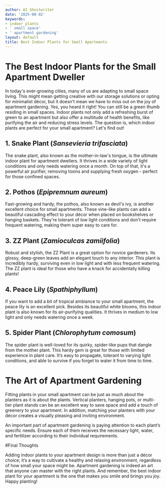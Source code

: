 ```yaml
---
author: AI Ghostwriter
date: '2025-08-02'
keywords:
- indoor plants
- ' small space'
- ' apartment gardening'
layout: default
title: Best Indoor Plants for Small Apartments
---
```


# The Best Indoor Plants for the Small Apartment Dweller

In today's ever-growing cities, many of us are adapting to small space living. This might mean getting creative with our storage solutions or opting for minimalist décor, but it doesn’t mean we have to miss out on the joy of apartment gardening. Yes, you heard it right! You can still be a green thumb residing in small spaces. Indoor plants not only add a refreshing burst of green to an apartment but also offer a multitude of health benefits, like purifying the air and reducing stress levels. The question is, which indoor plants are perfect for your small apartment? Let's find out!

## 1. Snake Plant (_Sansevieria trifasciata_)

The snake plant, also known as the mother-in-law's tongue, is the ultimate indoor plant for apartment dwellers. It thrives in a wide variety of light conditions and only needs watering once a month. On top of that, it's a powerful air purifier, removing toxins and supplying fresh oxygen - perfect for those confined spaces.

## 2. Pothos (_Epipremnum aureum_)

Fast-growing and hardy, the pothos, also known as devil's ivy, is another excellent choice for small apartments. These vine-like plants can add a beautiful cascading effect to your décor when placed on bookshelves or hanging baskets. They're tolerant of low light conditions and don't require frequent watering, making them super easy to care for.

## 3. ZZ Plant (_Zamioculcas zamiifolia_)

Robust and stylish, the ZZ Plant is a great option for novice gardeners. Its glossy, deep-green leaves add an elegant touch to any interior. This plant is incredibly hardy, surviving even in low light and with less frequent watering. The ZZ plant is ideal for those who have a knack for accidentally killing plants!

## 4. Peace Lily (_Spathiphyllum_)

If you want to add a bit of tropical ambiance to your small apartment, the peace lily is an excellent pick. Besides its beautiful white blooms, this indoor plant is also known for its air-purifying qualities. It thrives in medium to low light and only needs watering once a week.

## 5. Spider Plant (_Chlorophytum comosum_)

The spider plant is well-loved for its quirky, spider-like pups that dangle from the mother plant. This hardy gem is great for those with limited experience in plant care. It’s easy to propagate, tolerant to varying light conditions, and able to survive if you forget to water it from time to time.

# The Art of Apartment Gardening

Fitting plants in your small apartment can be just as much about the planters as it is about the plants. Vertical planters, hanging pots, or multi-tier plant stands can be an excellent way to save space and add a touch of greenery to your apartment. In addition, matching your planters with your décor creates a visually pleasing and inviting environment.

An important part of apartment gardening is paying attention to each plant’s specific needs. Ensure each of them receives the necessary light, water, and fertilizer according to their individual requirements.

#Final Thoughts

Adding indoor plants to your apartment design is more than just a décor choice; it’s a way to cultivate a healthy and relaxing environment, regardless of how small your space might be. Apartment gardening is indeed an art that anyone can master with the right plants. And remember, the best indoor plant for your apartment is the one that makes you smile and brings you joy. Happy planting!